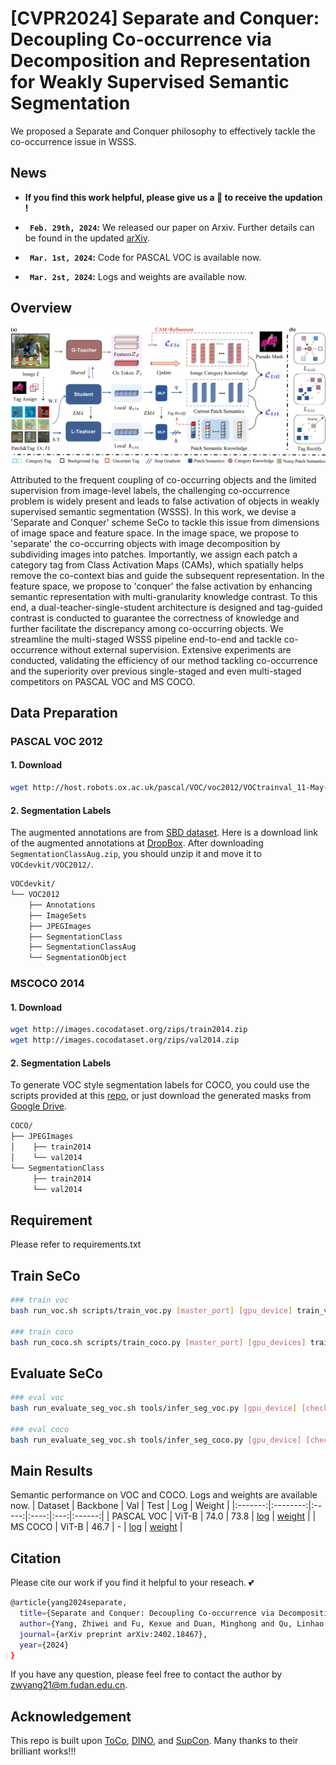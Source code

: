 # [CVPR2024] Separate and Conquer: Decoupling Co-occurrence via Decomposition and Representation for Weakly Supervised Semantic Segmentation

We proposed a Separate and Conquer philosophy to effectively tackle the co-occurrence issue in WSSS. 

## News

* **If you find this work helpful, please give us a :star2: to receive the updation !**
* **` Feb. 29th, 2024`:** We released our paper on Arxiv. Further details can be found in the updated [arXiv](http://arxiv.org/abs/2402.18467).
  
* **` Mar. 1st, 2024`:**  Code for PASCAL VOC is available now.
* **` Mar. 2st, 2024`:**  Logs and weights are available now.

## Overview

<p align="middle">
<img src="/sources/main_fig.png" alt="SeCo pipeline" width="1200px">
</p>

Attributed to the frequent coupling of co-occurring objects and the limited supervision from image-level labels, the challenging co-occurrence problem is widely present and leads to false activation of objects in weakly supervised semantic segmentation (WSSS). In this work, we devise a 'Separate and Conquer' scheme SeCo to tackle this issue from dimensions of image space and feature space. In the image space, we propose to 'separate' the co-occurring objects with image decomposition by subdividing images into patches. Importantly, we assign each patch a category tag from Class Activation Maps (CAMs), which spatially helps remove the co-context bias and guide the subsequent representation. In the feature space, we propose to 'conquer' the false activation by enhancing semantic representation with multi-granularity knowledge contrast. To this end, a dual-teacher-single-student architecture is designed and tag-guided contrast is conducted to guarantee the correctness of knowledge and further facilitate the discrepancy among co-occurring objects. We streamline the multi-staged WSSS pipeline end-to-end and tackle co-occurrence without external supervision. Extensive experiments are conducted, validating the efficiency of our method tackling co-occurrence and the superiority over previous single-staged and even multi-staged competitors on PASCAL VOC and MS COCO.


## Data Preparation

### PASCAL VOC 2012

#### 1. Download

``` bash
wget http://host.robots.ox.ac.uk/pascal/VOC/voc2012/VOCtrainval_11-May-2012.tar
```
#### 2. Segmentation Labels

The augmented annotations are from [SBD dataset](http://home.bharathh.info/pubs/codes/SBD/download.html). Here is a download link of the augmented annotations at
[DropBox](https://www.dropbox.com/s/oeu149j8qtbs1x0/SegmentationClassAug.zip?dl=0). After downloading ` SegmentationClassAug.zip `, you should unzip it and move it to `VOCdevkit/VOC2012/`. 

``` bash
VOCdevkit/
└── VOC2012
    ├── Annotations
    ├── ImageSets
    ├── JPEGImages
    ├── SegmentationClass
    ├── SegmentationClassAug
    └── SegmentationObject
```

### MSCOCO 2014

#### 1. Download
``` bash
wget http://images.cocodataset.org/zips/train2014.zip
wget http://images.cocodataset.org/zips/val2014.zip
```

#### 2. Segmentation Labels

To generate VOC style segmentation labels for COCO, you could use the scripts provided at this [repo](https://github.com/alicranck/coco2voc), or just download the generated masks from [Google Drive](https://drive.google.com/file/d/147kbmwiXUnd2dW9_j8L5L0qwFYHUcP9I/view?usp=share_link).

``` bash
COCO/
├── JPEGImages
│    ├── train2014
│    └── val2014
└── SegmentationClass
     ├── train2014
     └── val2014
```

## Requirement

Please refer to requirements.txt

## Train SeCo
``` bash
### train voc
bash run_voc.sh scripts/train_voc.py [master_port] [gpu_device] train_voc

### train coco
bash run_coco.sh scripts/train_coco.py [master_port] [gpu_devices] train_coco
```

## Evaluate SeCo
``` bash
### eval voc
bash run_evaluate_seg_voc.sh tools/infer_seg_voc.py [gpu_device] [checkpoint_path]

### eval coco
bash run_evaluate_seg_voc.sh tools/infer_seg_coco.py [gpu_device] [checkpoint_path]
```

## Main Results
Semantic performance on VOC and COCO. Logs and weights are available now.
| Dataset | Backbone |  Val  | Test | Log | Weight |
|:-------:|:--------:|:-----:|:----:|:---:|:------:|
|   PASCAL VOC   |   ViT-B  | 74.0  | 73.8 | [log](https://drive.google.com/file/d/1C84BBbj7_vHVFL_tS0wFk3TdU-PfLdlp/view?usp=sharing) | [weight](https://drive.google.com/file/d/1m5Yezcs1EPUuyJq1U_W0WuyPNj2Me4wT/view?usp=sharing)       |
|   MS COCO  |   ViT-B  |  46.7 |   -  | [log](https://drive.google.com/file/d/1eBx9ESGa-pZI8sK41auXYfZsywTS3r5I/view?usp=sharing) | [weight](https://drive.google.com/file/d/1XpazzVBmSMwFsa7ei_Av22PGKA7pq7V0/view?usp=sharing)       |

## Citation 
Please cite our work if you find it helpful to your reseach. :two_hearts:
```bash
@article{yang2024separate,
  title={Separate and Conquer: Decoupling Co-occurrence via Decomposition and Representation for Weakly Supervised Semantic Segmentation},
  author={Yang, Zhiwei and Fu, Kexue and Duan, Minghong and Qu, Linhao and Wang, Shuo and Song, Zhijian},
  journal={arXiv preprint arXiv:2402.18467},
  year={2024}
}
```


If you have any question, please feel free to contact the author by zwyang21@m.fudan.edu.cn.

## Acknowledgement
This repo is built upon [ToCo](https://github.com/rulixiang/ToCo), [DINO](https://github.com/facebookresearch/dino), and [SupCon](https://github.com/HobbitLong/SupContrast.git). Many thanks to their brilliant works!!!
